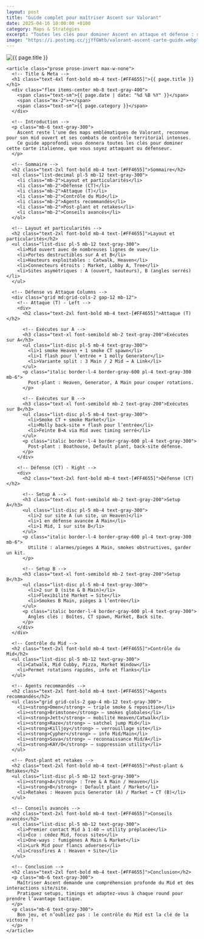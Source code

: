 ```yaml
---
layout: post
title: "Guide complet pour maîtriser Ascent sur Valorant"
date: 2025-04-16 10:00:00 +0100
category: Maps & Stratégies
excerpt: "Toutes les clés pour dominer Ascent en attaque et défense : setups, contrôles de mid, post‑plant, retakes et plus encore."
image: "https://i.postimg.cc/jjYfGWtb/valorant-ascent-carte-guide.webp"
---
```

<main class="pt-24 pb-16 bg-[#0F1923] text-white font-serif">
  <div class="container mx-auto px-4 max-w-4xl">
    <!-- Hero Image -->
    <div class="mb-10 rounded-xl overflow-hidden shadow-lg">
      <img
        src="{{ page.image }}"
        alt="{{ page.title }}"
        loading="lazy"
        class="w-full h-72 object-cover object-center transition-transform duration-500 hover:scale-105"
      />
    </div>

    <article class="prose prose-invert max-w-none">
      <!-- Title & Meta -->
      <h1 class="text-4xl font-bold mb-4 text-[#FF4655]">{{ page.title }}</h1>
      <div class="flex items-center mb-8 text-gray-400">
        <span class="text-sm">{{ page.date | date: "%d %B %Y" }}</span>
        <span class="mx-2">•</span>
        <span class="text-sm">{{ page.category }}</span>
      </div>

      <!-- Introduction -->
      <p class="mb-6 text-gray-300">
        Ascent reste l'une des maps emblématiques de Valorant, reconnue pour son mid ouvert et ses combats de contrôle territorial intenses.  
        Ce guide approfondi vous donnera toutes les clés pour dominer cette carte italienne, que vous soyez attaquant ou défenseur.
      </p>

      <!-- Sommaire -->
      <h2 class="text-2xl font-bold mb-4 text-[#FF4655]">Sommaire</h2>
      <ol class="list-decimal pl-5 mb-12 text-gray-300">
        <li class="mb-2">Layout et particularités</li>
        <li class="mb-2">Défense (CT)</li>
        <li class="mb-2">Attaque (T)</li>
        <li class="mb-2">Contrôle du Mid</li>
        <li class="mb-2">Agents recommandés</li>
        <li class="mb-2">Post-plant et retakes</li>
        <li class="mb-2">Conseils avancés</li>
      </ol>

      <!-- Layout et particularités -->
      <h2 class="text-2xl font-bold mb-4 text-[#FF4655]">Layout et particularités</h2>
      <ul class="list-disc pl-5 mb-12 text-gray-300">
        <li>Mid ouvert avec de nombreuses lignes de vue</li>
        <li>Portes destructibles sur A et B</li>
        <li>Hauteurs exploitables : Catwalk, Heaven</li>
        <li>Connecteurs étroits : Market, Lobby A, Tree</li>
        <li>Sites asymétriques : A (ouvert, hauteurs), B (angles serrés)</li>
      </ul>

      <!-- Défense vs Attaque Columns -->
      <div class="grid md:grid-cols-2 gap-12 mb-12">
        <!-- Attaque (T) - Left -->
        <div>
          <h2 class="text-2xl font-bold mb-4 text-[#FF4655]">Attaque (T)</h2>
          
          <!-- Exécutes sur A -->
          <h3 class="text-xl font-semibold mb-2 text-gray-200">Exécutes sur A</h3>
          <ul class="list-disc pl-5 mb-4 text-gray-300">
            <li>1 smoke Heaven + 1 smoke CT spawn</li>
            <li>1 flash pour l’entrée + 1 molly Generator</li>
            <li>Variante split : 3 Main / 2 Mid → A Link</li>
          </ul>
          <p class="italic border-l-4 border-gray-600 pl-4 text-gray-300 mb-6">
            Post‑plant : Heaven, Generator, A Main pour couper rotations.
          </p>

          <!-- Exécutes sur B -->
          <h3 class="text-xl font-semibold mb-2 text-gray-200">Exécutes sur B</h3>
          <ul class="list-disc pl-5 mb-4 text-gray-300">
            <li>Smoke CT + smoke Market</li>
            <li>Molly back‑site + flash pour l’entrée</li>
            <li>Feinte B→A via Mid avec timing serré</li>
          </ul>
          <p class="italic border-l-4 border-gray-600 pl-4 text-gray-300">
            Post‑plant : Boathouse, Default plant, back‑site défense.
          </p>
        </div>

        <!-- Défense (CT) - Right -->
        <div>
          <h2 class="text-2xl font-bold mb-4 text-[#FF4655]">Défense (CT)</h2>
          
          <!-- Setup A -->
          <h3 class="text-xl font-semibold mb-2 text-gray-200">Setup A</h3>
          <ul class="list-disc pl-5 mb-4 text-gray-300">
            <li>2 sur site A (un site, un Heaven)</li>
            <li>1 en défense avancée A Main</li>
            <li>1 Mid, 1 sur site B</li>
          </ul>
          <p class="italic border-l-4 border-gray-600 pl-4 text-gray-300 mb-6">
            Utilité : alarmes/pieges A Main, smokes obstructives, garder un kit.
          </p>

          <!-- Setup B -->
          <h3 class="text-xl font-semibold mb-2 text-gray-200">Setup B</h3>
          <ul class="list-disc pl-5 mb-4 text-gray-300">
            <li>2 sur B (site & B Main)</li>
            <li>Flexibilité Market ↔ Site</li>
            <li>Smokes B Main, pièges à l’entrée</li>
          </ul>
          <p class="italic border-l-4 border-gray-600 pl-4 text-gray-300">
            Angles clés : Boîtes, CT spawn, Market, Back site.
          </p>
        </div>
      </div>

      <!-- Contrôle du Mid -->
      <h2 class="text-2xl font-bold mb-4 text-[#FF4655]">Contrôle du Mid</h2>
      <ul class="list-disc pl-5 mb-12 text-gray-300">
        <li>Catwalk, Mid Cubby, Pizza, Market Window</li>
        <li>Permet rotations rapides, info et flanks</li>
      </ul>

      <!-- Agents recommandés -->
      <h2 class="text-2xl font-bold mb-4 text-[#FF4655]">Agents recommandés</h2>
      <ul class="grid grid-cols-2 gap-4 mb-12 text-gray-300">
        <li><strong>Omen</strong> – triple smoke & reposition</li>
        <li><strong>Brimstone</strong> – smokes globales</li>
        <li><strong>Jett</strong> – mobilité Heaven/Catwalk</li>
        <li><strong>Raze</strong> – satchel jump Mid</li>
        <li><strong>Killjoy</strong> – verrouillage site</li>
        <li><strong>Cypher</strong> – info Mid/Main</li>
        <li><strong>Sova</strong> – reconnaissance Mid/A</li>
        <li><strong>KAY/O</strong> – suppression utility</li>
      </ul>

      <!-- Post-plant et retakes -->
      <h2 class="text-2xl font-bold mb-4 text-[#FF4655]">Post‑plant & Retakes</h2>
      <ul class="list-disc pl-5 mb-12 text-gray-300">
        <li><strong>A</strong> : Tree & A Main / Heaven</li>
        <li><strong>B</strong> : Default plant / Market</li>
        <li>Retakes : Heaven puis Generator (A) / Market → CT (B)</li>
      </ul>

      <!-- Conseils avancés -->
      <h2 class="text-2xl font-bold mb-4 text-[#FF4655]">Conseils avancés</h2>
      <ul class="list-disc pl-5 mb-12 text-gray-300">
        <li>Premier contact Mid à 1:40 → utility préplacée</li>
        <li>Éco : cédez Mid, focus sites</li>
        <li>One‑ways : fumigènes A Main & Market</li>
        <li>Lurk Mid pour flancs adverses</li>
        <li>Crossfires A : Heaven + Site</li>
      </ul>

      <!-- Conclusion -->
      <h2 class="text-2xl font-bold mb-4 text-[#FF4655]">Conclusion</h2>
      <p class="mb-6 text-gray-300">
        Maîtriser Ascent demande une compréhension profonde du Mid et des interactions site/site.  
        Pratiquez setups, timings et adaptez-vous à chaque round pour prendre l’avantage tactique.
      </p>
      <p class="mb-6 text-gray-300">
        Bon jeu, et n’oubliez pas : le contrôle du Mid est la clé de la victoire !
      </p>
    </article>
  </div>
</main>

